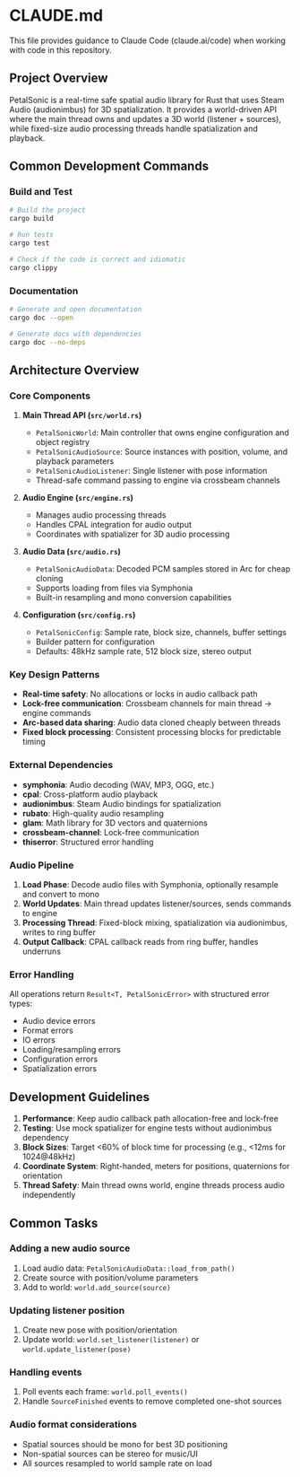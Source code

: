 # CLAUDE.md

This file provides guidance to Claude Code (claude.ai/code) when working with code in this repository.

## Project Overview

PetalSonic is a real-time safe spatial audio library for Rust that uses Steam Audio (audionimbus) for 3D spatialization. It provides a world-driven API where the main thread owns and updates a 3D world (listener + sources), while fixed-size audio processing threads handle spatialization and playback.

## Common Development Commands

### Build and Test

```bash
# Build the project
cargo build

# Run tests
cargo test

# Check if the code is correct and idiomatic
cargo clippy
```

### Documentation

```bash
# Generate and open documentation
cargo doc --open

# Generate docs with dependencies
cargo doc --no-deps
```

## Architecture Overview

### Core Components

1. **Main Thread API (`src/world.rs`)**
   - `PetalSonicWorld`: Main controller that owns engine configuration and object registry
   - `PetalSonicAudioSource`: Source instances with position, volume, and playback parameters
   - `PetalSonicAudioListener`: Single listener with pose information
   - Thread-safe command passing to engine via crossbeam channels

2. **Audio Engine (`src/engine.rs`)**
   - Manages audio processing threads
   - Handles CPAL integration for audio output
   - Coordinates with spatializer for 3D audio processing

3. **Audio Data (`src/audio.rs`)**
   - `PetalSonicAudioData`: Decoded PCM samples stored in Arc for cheap cloning
   - Supports loading from files via Symphonia
   - Built-in resampling and mono conversion capabilities

4. **Configuration (`src/config.rs`)**
   - `PetalSonicConfig`: Sample rate, block size, channels, buffer settings
   - Builder pattern for configuration
   - Defaults: 48kHz sample rate, 512 block size, stereo output

### Key Design Patterns

- **Real-time safety**: No allocations or locks in audio callback path
- **Lock-free communication**: Crossbeam channels for main thread → engine commands
- **Arc-based data sharing**: Audio data cloned cheaply between threads
- **Fixed block processing**: Consistent processing blocks for predictable timing

### External Dependencies

- **symphonia**: Audio decoding (WAV, MP3, OGG, etc.)
- **cpal**: Cross-platform audio playback
- **audionimbus**: Steam Audio bindings for spatialization
- **rubato**: High-quality audio resampling
- **glam**: Math library for 3D vectors and quaternions
- **crossbeam-channel**: Lock-free communication
- **thiserror**: Structured error handling

### Audio Pipeline

1. **Load Phase**: Decode audio files with Symphonia, optionally resample and convert to mono
2. **World Updates**: Main thread updates listener/sources, sends commands to engine
3. **Processing Thread**: Fixed-block mixing, spatialization via audionimbus, writes to ring buffer
4. **Output Callback**: CPAL callback reads from ring buffer, handles underruns

### Error Handling

All operations return `Result<T, PetalSonicError>` with structured error types:

- Audio device errors
- Format errors
- IO errors
- Loading/resampling errors
- Configuration errors
- Spatialization errors

## Development Guidelines

1. **Performance**: Keep audio callback path allocation-free and lock-free
2. **Testing**: Use mock spatializer for engine tests without audionimbus dependency
3. **Block Sizes**: Target <60% of block time for processing (e.g., <12ms for 1024@48kHz)
4. **Coordinate System**: Right-handed, meters for positions, quaternions for orientation
5. **Thread Safety**: Main thread owns world, engine threads process audio independently

## Common Tasks

### Adding a new audio source

1. Load audio data: `PetalSonicAudioData::load_from_path()`
2. Create source with position/volume parameters
3. Add to world: `world.add_source(source)`

### Updating listener position

1. Create new pose with position/orientation
2. Update world: `world.set_listener(listener)` or `world.update_listener(pose)`

### Handling events

1. Poll events each frame: `world.poll_events()`
2. Handle `SourceFinished` events to remove completed one-shot sources

### Audio format considerations

- Spatial sources should be mono for best 3D positioning
- Non-spatial sources can be stereo for music/UI
- All sources resampled to world sample rate on load
